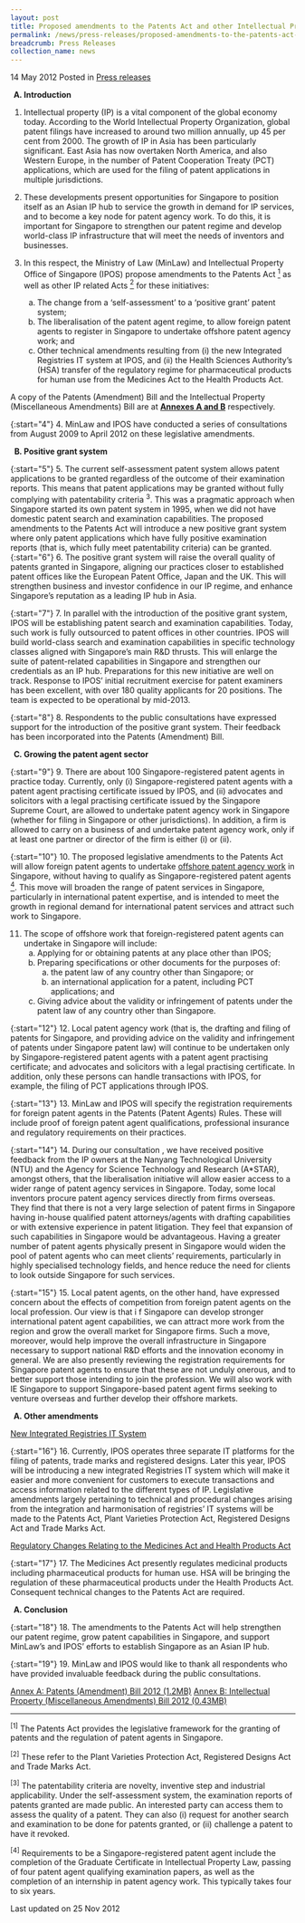```yaml
---
layout: post
title: Proposed amendments to the Patents Act and other Intellectual Property related Acts
permalink: /news/press-releases/proposed-amendments-to-the-patents-act-and-other-intellectual-property-related-acts
breadcrumb: Press Releases
collection_name: news
---
```


14 May 2012 Posted in [Press releases](/news/press-releases)


<ol style="list-style-type: upper-alpha; font-weight: bold;">
<li>Introduction</li>
</ol>

1. Intellectual property (IP) is a vital component of the global economy today. According to the World Intellectual Property Organization, global patent filings have increased to around two million annually, up 45 per cent from 2000.  The growth of IP in Asia has been particularly significant. East Asia has now overtaken North America, and also Western Europe, in the number of Patent Cooperation Treaty (PCT) applications, which are used for the filing of patent applications in multiple jurisdictions. 

2. These developments present opportunities for Singapore to position itself as an Asian IP hub to service the growth in demand for IP services, and to become a key node for patent agency work. To do this, it is important for Singapore to strengthen our patent regime and develop world-class IP infrastructure that will meet the needs of inventors and businesses.


<ol start="3">
<li> In this respect, the Ministry of Law (MinLaw) and Intellectual Property Office of Singapore (IPOS) propose amendments to the Patents Act <a href="#fn1"><sup>1</sup></a> as well as other IP related Acts <a href="#fn2"><sup>2</sup></a> for these initiatives:</li>

<ol style="list-style-type: lower-alpha;">


<li>The change from a ‘self-assessment’ to a ‘positive grant’ patent system;</li>

<li>The liberalisation of the patent agent regime, to allow foreign patent agents to register in Singapore to undertake offshore patent agency work; and </li>

<li>Other technical amendments resulting from (i) the new Integrated Registries IT system at IPOS, and (ii) the Health Sciences Authority’s (HSA) transfer of the regulatory regime for pharmaceutical products for human use from the Medicines Act to the Health Products Act. </li>

</ol>

</ol>

A copy of the Patents (Amendment) Bill and the Intellectual Property (Miscellaneous Amendments) Bill are at **<u>Annexes A and B</u>** respectively.

{:start="4"}
4. MinLaw and IPOS have conducted a series of consultations from August 2009 to April 2012 on these legislative amendments.

<ol start="2" style="list-style-type: upper-alpha; font-weight: bold;">
<li>Positive grant system</li>
</ol>

{:start="5"}
5. The current self-assessment patent system allows patent applications to be granted regardless of the outcome of their examination reports. This means that patent applications may be granted without fully complying with patentability criteria <a hef="#fn3"><sup>3</sup></a>. This was a pragmatic approach when Singapore started its own patent system in 1995, when we did not have domestic patent search and examination capabilities. The proposed amendments to the Patents Act will introduce a new positive grant system where only patent applications which have fully positive examination reports (that is, which fully meet patentability criteria) can be granted.
{:start="6"}
6. The positive grant system will raise the overall quality of patents granted in Singapore, aligning our practices closer to established patent offices like the European Patent Office, Japan and the UK.  This will strengthen business and investor confidence in our IP regime, and enhance Singapore’s reputation as a leading IP hub in Asia. 

{:start="7"}
7. In parallel with the introduction of the positive grant system, IPOS will be establishing patent search and examination capabilities.  Today, such work is fully outsourced to patent offices in other countries. IPOS will build world-class search and examination capabilities in specific technology classes aligned with Singapore’s main R&D thrusts.  This will enlarge the suite of patent-related capabilities in Singapore and strengthen our credentials as an IP hub. Preparations for this new initiative are well on track. Response to IPOS’ initial recruitment exercise for patent examiners has been excellent, with over 180 quality applicants for 20 positions. The team is expected to be operational by mid-2013.

{:start="8"}
8. Respondents to the public consultations have expressed support for the introduction of the positive grant system. Their feedback has been incorporated into the Patents (Amendment) Bill. 

<ol start="3" style="list-style-type: upper-alpha; font-weight: bold;">
<li>Growing the patent agent sector</li>
</ol>


{:start="9"}
9. There are about 100 Singapore-registered patent agents in practice today. Currently, only (i) Singapore-registered patent agents with a patent agent practising certificate issued by IPOS, and (ii) advocates and solicitors with a legal practising certificate issued by the Singapore Supreme Court, are allowed to undertake patent agency work in Singapore (whether for filing in Singapore or other jurisdictions).  In addition, a firm is allowed to carry on a business of and undertake patent agency work, only if at least one partner or director of the firm is either (i) or (ii). 

{:start="10"}
10. The proposed legislative amendments to the Patents Act will allow foreign patent agents to undertake <u>offshore patent agency work</u> in Singapore, without having to qualify as Singapore-registered patent agents <a href="#fn4"><sup>4</sup></a>.  This move will broaden the range of patent services in Singapore, particularly in international patent expertise, and is intended to meet the growth in regional demand for international patent services and attract such work to Singapore.


<ol start="11">
<li>The scope of offshore work that foreign-registered patent agents can undertake in Singapore will include:

<ol style="list-style-type: lower-alpha">
<li>Applying for or obtaining patents at any place other than IPOS;</li>
<li>
Preparing specifications or other documents for the purposes of:
<ol style="list-style-type: lower-alpha">
<li>the patent law of any country other than Singapore; or</li>
<li>an international application for a patent, including PCT applications; and</li>
</ol>


</li>
<li>Giving advice about the validity or infringement of patents under the patent law of any country other than Singapore.</li>
</ol>

</li>
</ol>


{:start="12"}
12. Local patent agency work (that is, the drafting and filing of patents for Singapore, and providing advice on the validity and infringement of patents under Singapore patent law) will continue to be undertaken only by Singapore-registered patent agents with a patent agent practising certificate; and advocates and solicitors with a legal practising certificate. In addition, only these persons can handle transactions with IPOS, for example, the filing of PCT applications through IPOS. 

{:start="13"}
13. MinLaw and IPOS will specify the registration requirements for foreign patent agents in the Patents (Patent Agents) Rules. These will include proof of foreign patent agent qualifications, professional insurance and regulatory requirements on their practices.

{:start="14"}
14. During our consultation , we have received positive feedback from the IP owners at the Nanyang Technological University (NTU) and the Agency for Science Technology and Research (A*STAR), amongst others, that the liberalisation initiative will allow easier access to a wider range of patent agency services in Singapore. Today, some local inventors procure patent agency services directly from firms overseas. They find that there is not a very large selection of patent firms in Singapore having in-house qualified patent attorneys/agents with drafting capabilities or with extensive experience in patent litigation.  They feel that expansion of such capabilities in Singapore would be advantageous. Having a greater number of patent agents physically present in Singapore would widen the pool of patent agents who can meet clients’ requirements, particularly in highly specialised technology fields, and hence reduce the need for clients to look outside Singapore for such services. 


{:start="15"}
15. Local patent agents, on the other hand, have expressed concern about the effects of competition from foreign patent agents on the local profession. Our view is that i f Singapore can develop stronger international patent agent capabilities, we can attract more work from the region and grow the overall market for Singapore firms. Such a move, moreover, would help improve the overall infrastructure in Singapore necessary to support national R&D efforts and the innovation economy in general.  We are also presently reviewing the registration requirements for Singapore patent agents to ensure that these are not unduly onerous, and to better support those intending to join the profession. We will also work with IE Singapore to support Singapore-based patent agent firms seeking to venture overseas and further develop their offshore markets.

<ol style="list-style-type: upper-alpha; font-weight: bold;">
<li>Other amendments</li>
</ol>


<u>New Integrated Registries IT System</u>


{:start="16"}
16. Currently, IPOS operates three separate IT platforms for the filing of patents, trade marks and registered designs.  Later this year, IPOS will be introducing a new integrated Registries IT system which will make it easier and more convenient for customers to execute transactions and access information related to the different types of IP.  Legislative amendments largely pertaining to technical and procedural changes arising from the integration and harmonisation of registries’ IT systems will be made to the Patents Act, Plant Varieties Protection Act, Registered Designs Act and Trade Marks Act.


<u>Regulatory Changes Relating to the Medicines Act and Health Products Act</u>


{:start="17"}
17. The Medicines Act presently regulates medicinal products including pharmaceutical products for human use. HSA will be bringing the regulation of these pharmaceutical products under the Health Products Act. Consequent technical changes to the Patents Act are required.

<ol style="list-style-type: upper-alpha; font-weight: bold;">
<li>Conclusion</li>
</ol>


{:start="18"}
18. The amendments to the Patents Act will help strengthen our patent regime, grow patent capabilities in Singapore, and support MinLaw’s and IPOS’ efforts to establish Singapore as an Asian IP hub.  

{:start="19"}
19. MinLaw and IPOS would like to thank all respondents who have provided invaluable feedback during the public consultations.

[Annex A: Patents (Amendment) Bill 2012 (1.2MB)](/files/news/press-releases/2012/05/linkclickaa84.pdf)
[Annex B: Intellectual Property (Miscellaneous Amendments) Bill 2012 (0.43MB)](/files/news/press-releases/2012/05/linkclick716e.pdf) 

---

<p id="fn1"><sup>[1]</sup> The Patents Act provides the legislative framework for the granting of patents and the regulation of patent agents in Singapore.</p>

<p id="fn2"><sup>[2]</sup> These refer to the Plant Varieties Protection Act, Registered Designs Act and Trade Marks Act.</p>

<p id="fn3"><sup>[3]</sup> The patentability criteria are novelty, inventive step and industrial applicability. Under the self-assessment system, the examination reports of patents granted are made public. An interested party can access them to assess the quality of a patent. They can also (i) request for another search and examination to be done for patents granted, or (ii) challenge a patent to have it revoked.</p>

<p id="fn4"><sup>[4]</sup>  Requirements to be a Singapore-registered patent agent include the completion of the Graduate Certificate in Intellectual Property Law, passing of four patent agent qualifying examination papers, as well as the completion of an internship in patent agency work. This typically takes four to six years.</p>


<p class="right-side-updated">Last updated on 25 Nov 2012</p>





